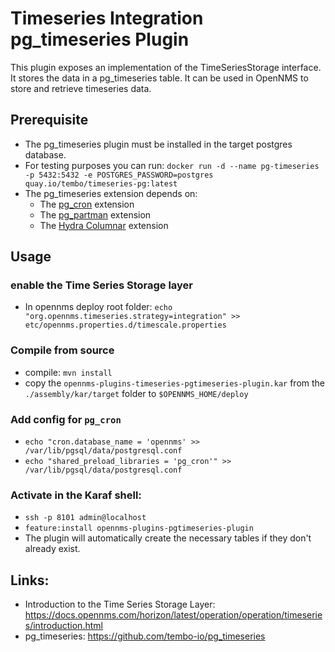 # Timeseries Integration pg_timeseries Plugin 

This plugin exposes an implementation of the TimeSeriesStorage interface.
It stores the data in a pg_timeseries table.
It can be used in OpenNMS to store and retrieve timeseries data.

## Prerequisite
* The pg_timeseries plugin must be installed in the target postgres database.
* For testing purposes you can run: ``docker run -d --name pg-timeseries -p 5432:5432 -e POSTGRES_PASSWORD=postgres quay.io/tembo/timeseries-pg:latest``
* The pg_timeseries extension depends on:
  * The [pg_cron](https://github.com/citusdata/pg_cron) extension
  * The [pg_partman](https://github.com/pgpartman/pg_partman) extension
  * The [Hydra Columnar](https://github.com/hydradatabase/hydra) extension


## Usage
### enable the Time Series Storage layer
* In opennms deploy root folder: ``echo "org.opennms.timeseries.strategy=integration" >> etc/opennms.properties.d/timescale.properties``
### Compile from source
* compile: ``mvn install``
* copy the `opennms-plugins-timeseries-pgtimeseries-plugin.kar` from the `./assembly/kar/target` folder to `$OPENNMS_HOME/deploy`
### Add config for `pg_cron`
* `echo "cron.database_name = 'opennms' >> /var/lib/pgsql/data/postgresql.conf`
* `echo "shared_preload_libraries = 'pg_cron'" >> /var/lib/pgsql/data/postgresql.conf`
###
### Activate in the Karaf shell:
  * ``ssh -p 8101 admin@localhost``
  * ``feature:install opennms-plugins-pgtimeseries-plugin``
  * The plugin will automatically create the necessary tables if they don't already exist.

## Links:
* Introduction to the Time Series Storage Layer: https://docs.opennms.com/horizon/latest/operation/operation/timeseries/introduction.html
* pg_timeseries: https://github.com/tembo-io/pg_timeseries

